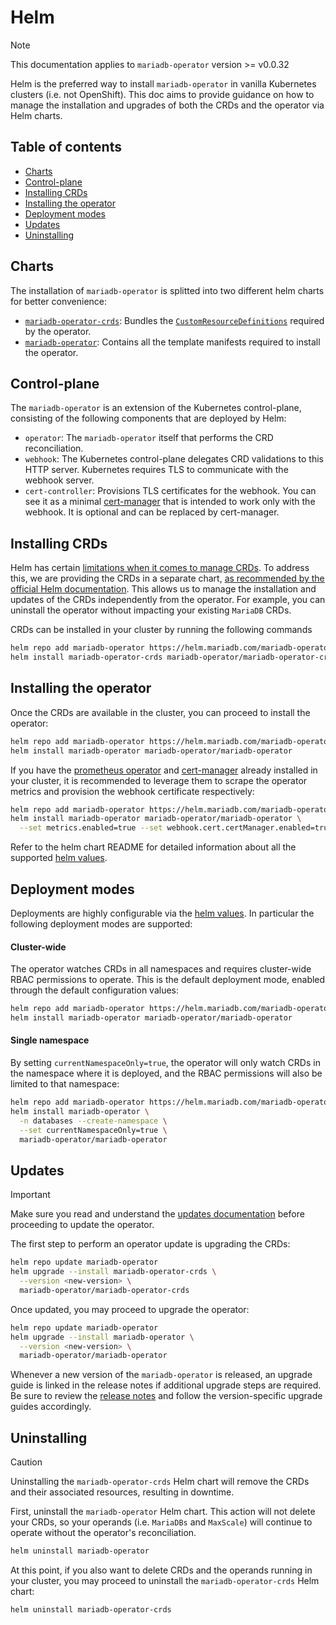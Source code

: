 # Helm

> [!NOTE]  
> This documentation applies to `mariadb-operator` version >= v0.0.32

Helm is the preferred way to install `mariadb-operator` in vanilla Kubernetes clusters (i.e. not OpenShift). This doc aims to provide guidance on how to manage the installation and upgrades of both the CRDs and the operator via Helm charts.

## Table of contents
<!-- toc -->
- [Charts](#charts)
- [Control-plane](#control-plane)
- [Installing CRDs](#installing-crds)
- [Installing the operator](#installing-the-operator)
- [Deployment modes](#deployment-modes)
- [Updates](#updates)
- [Uninstalling](#uninstalling)
<!-- /toc -->

## Charts

The installation of `mariadb-operator` is splitted into two different helm charts for better convenience:
- [`mariadb-operator-crds`](../deploy/charts/mariadb-operator-crds/): Bundles the [`CustomResourceDefinitions`](https://kubernetes.io/docs/concepts/extend-kubernetes/api-extension/custom-resources/) required by the operator.
- [`mariadb-operator`](../deploy/charts/mariadb-operator/): Contains all the template manifests required to install the operator.

## Control-plane

The `mariadb-operator` is an extension of the Kubernetes control-plane, consisting of the following components that are deployed by Helm:
 
- `operator`: The `mariadb-operator` itself that performs the CRD reconciliation.
- `webhook`: The Kubernetes control-plane delegates CRD validations to this HTTP server. Kubernetes requires TLS to communicate with the webhook server.
- `cert-controller`: Provisions TLS certificates for the webhook. You can see it as a minimal [cert-manager](https://cert-manager.io/) that is intended to work only with the webhook. It is optional and can be replaced by cert-manager.

## Installing CRDs

Helm has certain [limitations when it comes to manage CRDs](https://helm.sh/docs/chart_best_practices/custom_resource_definitions/#some-caveats-and-explanations). To address this, we are providing the CRDs in a separate chart, [as recommended by the official Helm documentation](https://helm.sh/docs/chart_best_practices/custom_resource_definitions/#method-2-separate-charts). This allows us to manage the installation and updates of the CRDs independently from the operator. For example, you can uninstall the operator without impacting your existing `MariaDB` CRDs.

CRDs can be installed in your cluster by running the following commands

```bash
helm repo add mariadb-operator https://helm.mariadb.com/mariadb-operator
helm install mariadb-operator-crds mariadb-operator/mariadb-operator-crds
```

## Installing the operator

Once the CRDs are available in the cluster, you can proceed to install the operator:

```bash
helm repo add mariadb-operator https://helm.mariadb.com/mariadb-operator
helm install mariadb-operator mariadb-operator/mariadb-operator
```

If you have the [prometheus operator](https://github.com/prometheus-operator/prometheus-operator) and [cert-manager](https://cert-manager.io/docs/installation/) already installed in your cluster, it is recommended to leverage them to scrape the operator metrics and provision the webhook certificate respectively:

```bash
helm repo add mariadb-operator https://helm.mariadb.com/mariadb-operator
helm install mariadb-operator mariadb-operator/mariadb-operator \
  --set metrics.enabled=true --set webhook.cert.certManager.enabled=true
```

Refer to the helm chart README for detailed information about all the supported [helm values](./../deploy/charts/mariadb-operator/README.md).


## Deployment modes

Deployments are highly configurable via the [helm values](./../deploy/charts/mariadb-operator/README.md). In particular the following deployment modes are supported:

#### Cluster-wide

The operator watches CRDs in all namespaces and requires cluster-wide RBAC permissions to operate. This is the default deployment mode, enabled through the default configuration values:

```bash
helm repo add mariadb-operator https://helm.mariadb.com/mariadb-operator
helm install mariadb-operator mariadb-operator/mariadb-operator
```

#### Single namespace

By setting `currentNamespaceOnly=true`, the operator will only watch CRDs in the namespace where it is deployed, and the RBAC permissions will also be limited to that namespace:

```bash
helm repo add mariadb-operator https://helm.mariadb.com/mariadb-operator
helm install mariadb-operator \
  -n databases --create-namespace \
  --set currentNamespaceOnly=true \
  mariadb-operator/mariadb-operator
```

## Updates

> [!IMPORTANT]  
> Make sure you read and understand the [updates documentation](./UPDATES.md) before proceeding to update the operator.

The first step to perform an operator update is upgrading the CRDs:

```bash
helm repo update mariadb-operator
helm upgrade --install mariadb-operator-crds \
  --version <new-version> \
  mariadb-operator/mariadb-operator-crds
```

Once updated, you may proceed to upgrade the operator:

```bash
helm repo update mariadb-operator
helm upgrade --install mariadb-operator \
  --version <new-version> \
  mariadb-operator/mariadb-operator 
```

Whenever a new version of the `mariadb-operator` is released, an upgrade guide is linked in the release notes if additional upgrade steps are required. Be sure to review the [release notes](https://github.com/mariadb-operator/mariadb-operator/releases) and follow the version-specific upgrade guides accordingly.

## Uninstalling

> [!CAUTION]
> Uninstalling the `mariadb-operator-crds` Helm chart will remove the CRDs and their associated resources, resulting in downtime.

First, uninstall the `mariadb-operator` Helm chart. This action will not delete your CRDs, so your operands (i.e. `MariaDBs` and `MaxScale`) will continue to operate without the operator's reconciliation.

```bash
helm uninstall mariadb-operator
```

At this point, if you also want to delete CRDs and the operands running in your cluster, you may proceed to uninstall the `mariadb-operator-crds` Helm chart:

```bash
helm uninstall mariadb-operator-crds
```